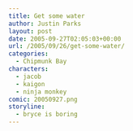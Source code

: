 ```yaml
---
title: Get some water
author: Justin Parks
layout: post
date: 2005-09-27T02:05:03+00:00
url: /2005/09/26/get-some-water/
categories:
  - Chipmunk Bay
characters:
  - jacob
  - kaigon
  - ninja monkey
comic: 20050927.png
storyline:
  - bryce is boring  
---
```

